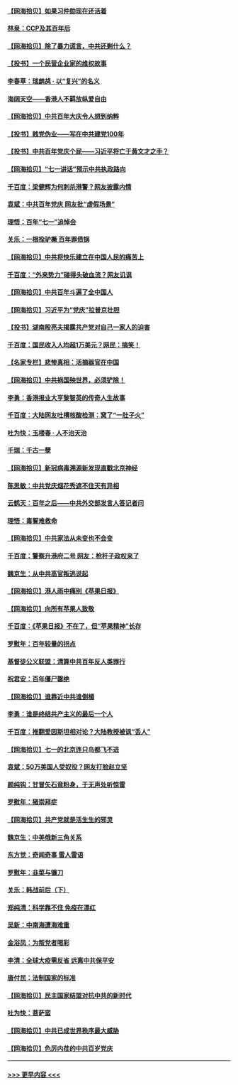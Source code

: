 #### [【网海拾贝】如果习仲勋现在还活着](../pages/nsc993/n13073410.md?t=07080051) 
#### [林泉：CCP及其百年后](../pages/nsc993/n13073226.md?t=07080051) 
#### [【网海拾贝】除了暴力谎言，中共还剩什么？](../pages/nsc993/n13071082.md?t=07080051) 
#### [【投书】一个民营企业家的维权故事](../pages/nsc993/n13070932.md?t=07080051) 
#### [李春草：瑞鹧鸪 · 以“复兴”的名义](../pages/nsc993/n13069984.md?t=07080051) 
#### [海阔天空——香港人不羁放纵爱自由](../pages/nsc993/n13069407.md?t=07080051) 
#### [【网海拾贝】中共百年大庆令人想到纳粹](../pages/nsc993/n13068483.md?t=07080051) 
#### [【投书】贱党伪业——写在中共建党100年](../pages/nsc993/n13067843.md?t=07080051) 
#### [【投书】中共百年党庆个屁——习近平将亡于黄文才之手？](../pages/nsc993/n13067425.md?t=07080051) 
#### [【网海拾贝】“七一讲话”预示中共执政路向](../pages/nsc993/n13066434.md?t=07080051) 
#### [千百度：梁健辉为何刺杀港警？网友披露内情](../pages/nsc993/n13066979.md?t=07080051) 
#### [袁斌：中共百年党庆 网友批“虚假场景”](../pages/nsc993/n13066385.md?t=07080051) 
#### [理悟：百年“七一”追悼会](../pages/nsc993/n13066106.md?t=07080051) 
#### [关乐：一根拴驴橛 百年罪债锅](../pages/nsc993/n13066089.md?t=07080051) 
#### [【网海拾贝】中共将快乐建立在中国人民的痛苦上](../pages/nsc993/n13064939.md?t=07080051) 
#### [千百度：“外来势力”碰得头破血流？网友讥讽](../pages/nsc993/n13064878.md?t=07080051) 
#### [【网海拾贝】中共百年斗遍了全中国人](../pages/nsc993/n13060020.md?t=07080051) 
#### [【网海拾贝】习近平为“党庆”拉普京壮胆](../pages/nsc993/n13057781.md?t=07080051) 
#### [【投书】湖南殷亮夫揭露共产党对自己一家人的迫害](../pages/nsc993/n13057744.md?t=07080051) 
#### [千百度：国民收入人均超1万美元？网民：搞笑！](../pages/nsc993/n13057692.md?t=07080051) 
#### [【名家专栏】悲惨真相：活摘器官在中国](../pages/nsc993/n13056611.md?t=07080051) 
#### [【网海拾贝】中共祸国殃世界，必须铲除！](../pages/nsc993/n13056011.md?t=07080051) 
#### [李勇：香港报业大亨黎智英的传奇人生故事](../pages/nsc993/n13055258.md?t=07080051) 
#### [千百度：大陆网友吐槽核酸检测：窝了“一肚子火”](../pages/nsc993/n13055194.md?t=07080051) 
#### [吐为快：玉楼春 · 人不治天治](../pages/nsc993/n13054028.md?t=07080051) 
#### [千瑞：千古一孽](../pages/nsc993/n13054016.md?t=07080051) 
#### [【网海拾贝】新冠病毒溯源新发现直戳北京神经](../pages/nsc993/n13052425.md?t=07080051) 
#### [陈思敏：中共党庆烟花秀遮不住天有异相](../pages/nsc993/n13052020.md?t=07080051) 
#### [云鹤天：百年之后——中共外交部发言人答记者问](../pages/nsc993/n13051604.md?t=07080051) 
#### [理悟：毒誓难救命](../pages/nsc993/n13051601.md?t=07080051) 
#### [【网海拾贝】中共家法从未变也不会变](../pages/nsc993/n13050366.md?t=07080051) 
#### [千百度：警察升港府二号 网友：枪杆子政权来了](../pages/nsc993/n13050261.md?t=07080051) 
#### [魏京生：从中共高官叛逃说起](../pages/nsc993/n13048997.md?t=07080051) 
#### [【网海拾贝】港人雨中痛别《苹果日报》](../pages/nsc993/n13048941.md?t=07080051) 
#### [【网海拾贝】向所有苹果人致敬](../pages/nsc993/n13046795.md?t=07080051) 
#### [千百度：《苹果日报》不在了，但“苹果精神”长存](../pages/nsc993/n13046703.md?t=07080051) 
#### [罗慰年：百年较量的拐点](../pages/nsc993/n13046542.md?t=07080051) 
#### [基督徒公义联盟：清算中共百年反人类罪行](../pages/nsc993/n13046499.md?t=07080051) 
#### [祝君安：百年僵尸罄绝](../pages/nsc993/n13045595.md?t=07080051) 
#### [【网海拾贝】谁靠近中共谁倒楣](../pages/nsc993/n13044667.md?t=07080051) 
#### [李勇：谁是终结共产主义的最后一个人](../pages/nsc993/n13044397.md?t=07080051) 
#### [千百度：推翻爱因斯坦相对论？大陆教授被讽“丢人”](../pages/nsc993/n13043908.md?t=07080051) 
#### [【网海拾贝】七一的北京连只鸟都飞不进](../pages/nsc993/n13041377.md?t=07080051) 
#### [袁斌：50万美国人受奴役？网友打脸赵立坚](../pages/nsc993/n13041330.md?t=07080051) 
#### [颜纯钩：甘冒矢石竟粉身，于无声处听惊雷](../pages/nsc993/n13041140.md?t=07080051) 
#### [罗慰年：猪崇拜症](../pages/nsc993/n13041071.md?t=07080051) 
#### [【网海拾贝】共产党就是活生生的邪灵](../pages/nsc993/n13036627.md?t=07080051) 
#### [魏京生：中美俄新三角关系](../pages/nsc993/n13035986.md?t=07080051) 
#### [东方觉：奇闻奇事 雷人雷语](../pages/nsc993/n13035878.md?t=07080051) 
#### [罗慰年：韭菜与镰刀](../pages/nsc993/n13034374.md?t=07080051) 
#### [关乐：韩战前后（下）](../pages/nsc993/n13034113.md?t=07080051) 
#### [郑纯清：科学靠不住 免疫在漂红](../pages/nsc993/n13034093.md?t=07080051) 
#### [吴新：中南海遭海难重](../pages/nsc993/n13034084.md?t=07080051) 
#### [金浴凤：为叛党者喝彩](../pages/nsc993/n13034058.md?t=07080051) 
#### [李清：全球大疫需反省 远离中共保平安](../pages/nsc993/n13033784.md?t=07080051) 
#### [唐付民：法制国家的标准](../pages/nsc993/n13032944.md?t=07080051) 
#### [【网海拾贝】民主国家结盟对抗中共的新时代](../pages/nsc993/n13031717.md?t=07080051) 
#### [吐为快：菩萨蛮](../pages/nsc993/n13030033.md?t=07080051) 
#### [【网海拾贝】中共已成世界秩序最大威胁](../pages/nsc993/n13028138.md?t=07080051) 
#### [【网海拾贝】色厉内荏的中共百岁党庆](../pages/nsc993/n13025582.md?t=07080051) 

----
#### [ >>> 更早内容 <<< ](../indexes/nsc993-earlier.md)
